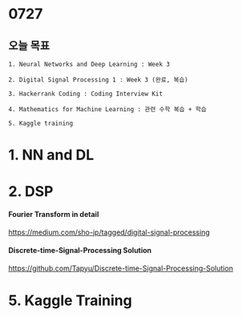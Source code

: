 # 0727
## 오늘 목표
```
1. Neural Networks and Deep Learning : Week 3

2. Digital Signal Processing 1 : Week 3 (완료, 복습)

3. Hackerrank Coding : Coding Interview Kit

4. Mathematics for Machine Learning : 관련 수학 복습 + 학습

5. Kaggle training
```

# 1. NN and DL





# 2. DSP

#### Fourier Transform in detail
https://medium.com/sho-jp/tagged/digital-signal-processing

#### Discrete-time-Signal-Processing Solution
https://github.com/Tapyu/Discrete-time-Signal-Processing-Solution

# 5. Kaggle Training